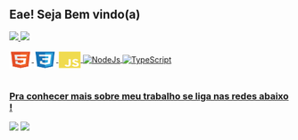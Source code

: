 ## Eae! Seja Bem vindo(a)



 <div>
   <a href="https://github.com/ThePredu">
   <img height="180em" src="https://github-readme-stats.vercel.app/api?username=thepredu&show_icons=true&theme=tokyonight&include_all_commits=true&count_private=true"/>
   <img height="180em" src="https://github-readme-stats.vercel.app/api/top-langs/?username=thepredu&layout=compact&langs_count=6&theme=tokyonight"/>
</div>
    
<div style="display: inline_block"><br>
  <img align="center" alt="HTML" height="30" width="40" src="https://raw.githubusercontent.com/devicons/devicon/master/icons/html5/html5-original.svg"/>
  <img align="center" alt="CSS" height="30" width="40" src="https://raw.githubusercontent.com/devicons/devicon/master/icons/css3/css3-original.svg"/>
  <img align="center" alt="Js" height="30" width="40" src="https://raw.githubusercontent.com/devicons/devicon/master/icons/javascript/javascript-plain.svg"/>
  <img align="center" alt="NodeJs" height="30" width="40" src="https://cdn.jsdelivr.net/gh/devicons/devicon/icons/nodejs/nodejs-original.svg" />
  <img align="center" alt="TypeScript" height="30" width="40" src="https://cdn.jsdelivr.net/gh/devicons/devicon/icons/typescript/typescript-plain.svg"/> 
</div>
 
 <br>
 
  ### Pra conhecer mais sobre meu trabalho se liga nas redes abaixo !
 
<div> 
  <a href="https://www.instagram.com/thepredu" target="_blank"><img src="https://img.shields.io/badge/-Instagram-%23E4405F?style=for-the-badge&logo=instagram&logoColor=white" target="_blank"></a>
  <a href="https://www.linkedin.com/in/pedro-da-silva-franco-39187a253/"><img src="https://img.shields.io/badge/LinkedIn-0077B5?style=for-the-badge&logo=linkedin&logoColor=white"></a>
 
  

  

</div>
